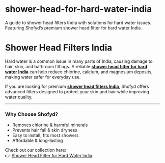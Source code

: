 # shower-head-for-hard-water-india
A guide to shower head filters India with solutions for hard water issues. Featuring Shofyd’s premium shower head filter for hard water India.
# Shower Head Filters India

Hard water is a common issue in many parts of India, causing damage to hair, skin, and bathroom fittings. A reliable **[shower head filter for hard water India](https://shofyd.com/product/shower-head-filter-for-hard-water/)** can help reduce chlorine, calcium, and magnesium deposits, making water safer for everyday use.  

If you are looking for premium **[shower head filters India](https://shofyd.com/product/shower-head-filter-for-hard-water/)**, Shofyd offers advanced filters designed to protect your skin and hair while improving water quality.  

---

### Why Choose Shofyd?
- Removes chlorine & harmful minerals  
- Prevents hair fall & skin dryness  
- Easy to install, fits most showers  
- Affordable & long-lasting  

Check out our collection here:  
👉 [Shower Head Filter for Hard Water India](https://shofyd.com/product/shower-head-filter-for-hard-water/)  

